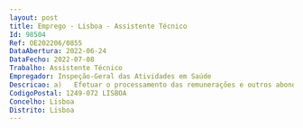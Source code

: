 ```yaml
--- 
layout: post
title: Emprego - Lisboa - Assistente Técnico
Id: 98504
Ref: OE202206/0855
DataAbertura: 2022-06-24
DataFecho: 2022-07-08
Trabalho: Assistente Técnico
Empregador: Inspeção-Geral das Atividades em Saúde
Descricao: a)	Efetuar o processamento das remunerações e outros abonos (no programa RHV)   b)	Manter atualizados os arquivos e sistemas de informação relativos aos trabalhadores a exercer funções na IGAS c) Tarefas administrativas no âmbito da gestão de recursos humanos d) Executar outras atribuições ou tarefas que lhe sejam superiormente incumbidas, em observância à área da sua competência.
CodigoPostal: 1249-072 LISBOA
Concelho: Lisboa
Distrito: Lisboa
--- 
```

